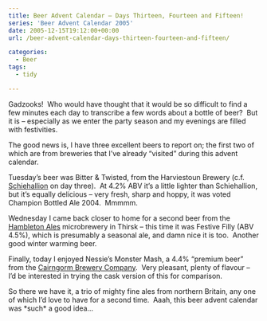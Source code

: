 ```yaml
---
title: Beer Advent Calendar – Days Thirteen, Fourteen and Fifteen!
series: 'Beer Advent Calendar 2005'
date: 2005-12-15T19:12:00+00:00
url: /beer-advent-calendar-days-thirteen-fourteen-and-fifteen/

categories:
  - Beer
tags:
  - tidy

---
```

Gadzooks!  Who would have thought that it would be so difficult to find a few minutes each day to transcribe a few words about a bottle of beer?  But it is &#8211; especially as we enter the party season and my evenings are filled with festivities.

The good news is, I have three excellent beers to report on; the first two of which are from breweries that I’ve already &#8220;visited&#8221; during this advent calendar.

Tuesday’s beer was Bitter & Twisted, from the Harviestoun Brewery (c.f. [Schiehallion][1] on day three).  At 4.2% ABV it’s a little lighter than Schiehallion, but it’s equally delicious &#8211; very fresh, sharp and hoppy, it was voted Champion Bottled Ale 2004.  Mmmmm.

Wednesday I came back closer to home for a second beer from the [Hambleton Ales][2] microbrewery in Thirsk &#8211; this time it was Festive Filly (ABV 4.5%), which is presumably a seasonal ale, and damn nice it is too.  Another good winter warming beer.

Finally, today I enjoyed Nessie’s Monster Mash, a 4.4% &#8220;premium beer&#8221; from the [Cairngorm Brewery Company][3].  Very pleasant, plenty of flavour &#8211; I’d be interested in trying the cask version of this for comparison.

So there we have it, a trio of mighty fine ales from northern Britain, any one of which I’d love to have for a second time.  Aaah, this beer advent calendar was \*such\* a good idea&#8230;

 [1]: https://blog.iannelson.uk/beer-advent-calendar-day-three/
 [2]: http://www.hambletonales.co.uk/
 [3]: http://www.cairngormbrewery.com/